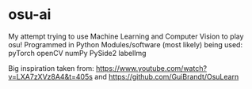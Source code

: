 # osu-ai
My attempt trying to use Machine Learning and Computer Vision to play osu!
Programmed in Python
Modules/software (most likely) being used:
pyTorch
openCV
numPy
PySide2
labelImg

Big inspiration taken from: https://www.youtube.com/watch?v=LXA7zXVz8A4&t=405s and https://github.com/GuiBrandt/OsuLearn
